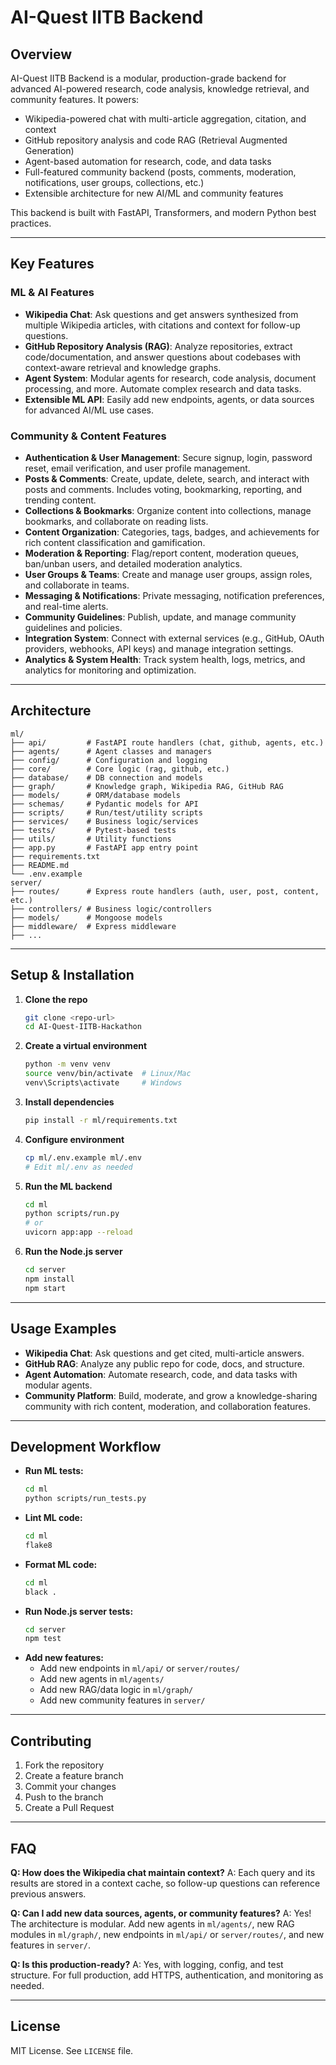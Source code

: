 # AI-Quest IITB Backend

## Overview
AI-Quest IITB Backend is a modular, production-grade backend for advanced AI-powered research, code analysis, knowledge retrieval, and community features. It powers:
- Wikipedia-powered chat with multi-article aggregation, citation, and context
- GitHub repository analysis and code RAG (Retrieval Augmented Generation)
- Agent-based automation for research, code, and data tasks
- Full-featured community backend (posts, comments, moderation, notifications, user groups, collections, etc.)
- Extensible architecture for new AI/ML and community features

This backend is built with FastAPI, Transformers, and modern Python best practices.

---

## Key Features

### ML & AI Features
- **Wikipedia Chat**: Ask questions and get answers synthesized from multiple Wikipedia articles, with citations and context for follow-up questions.
- **GitHub Repository Analysis (RAG)**: Analyze repositories, extract code/documentation, and answer questions about codebases with context-aware retrieval and knowledge graphs.
- **Agent System**: Modular agents for research, code analysis, document processing, and more. Automate complex research and data tasks.
- **Extensible ML API**: Easily add new endpoints, agents, or data sources for advanced AI/ML use cases.

### Community & Content Features
- **Authentication & User Management**: Secure signup, login, password reset, email verification, and user profile management.
- **Posts & Comments**: Create, update, delete, search, and interact with posts and comments. Includes voting, bookmarking, reporting, and trending content.
- **Collections & Bookmarks**: Organize content into collections, manage bookmarks, and collaborate on reading lists.
- **Content Organization**: Categories, tags, badges, and achievements for rich content classification and gamification.
- **Moderation & Reporting**: Flag/report content, moderation queues, ban/unban users, and detailed moderation analytics.
- **User Groups & Teams**: Create and manage user groups, assign roles, and collaborate in teams.
- **Messaging & Notifications**: Private messaging, notification preferences, and real-time alerts.
- **Community Guidelines**: Publish, update, and manage community guidelines and policies.
- **Integration System**: Connect with external services (e.g., GitHub, OAuth providers, webhooks, API keys) and manage integration settings.
- **Analytics & System Health**: Track system health, logs, metrics, and analytics for monitoring and optimization.

---

## Architecture
```
ml/
├── api/         # FastAPI route handlers (chat, github, agents, etc.)
├── agents/      # Agent classes and managers
├── config/      # Configuration and logging
├── core/        # Core logic (rag, github, etc.)
├── database/    # DB connection and models
├── graph/       # Knowledge graph, Wikipedia RAG, GitHub RAG
├── models/      # ORM/database models
├── schemas/     # Pydantic models for API
├── scripts/     # Run/test/utility scripts
├── services/    # Business logic/services
├── tests/       # Pytest-based tests
├── utils/       # Utility functions
├── app.py       # FastAPI app entry point
├── requirements.txt
├── README.md
└── .env.example
server/
├── routes/      # Express route handlers (auth, user, post, content, etc.)
├── controllers/ # Business logic/controllers
├── models/      # Mongoose models
├── middleware/  # Express middleware
├── ...
```

---

## Setup & Installation
1. **Clone the repo**
   ```bash
   git clone <repo-url>
   cd AI-Quest-IITB-Hackathon
   ```
2. **Create a virtual environment**
   ```bash
   python -m venv venv
   source venv/bin/activate  # Linux/Mac
   venv\Scripts\activate     # Windows
   ```
3. **Install dependencies**
   ```bash
   pip install -r ml/requirements.txt
   ```
4. **Configure environment**
   ```bash
   cp ml/.env.example ml/.env
   # Edit ml/.env as needed
   ```
5. **Run the ML backend**
   ```bash
   cd ml
   python scripts/run.py
   # or
   uvicorn app:app --reload
   ```
6. **Run the Node.js server**
   ```bash
   cd server
   npm install
   npm start
   ```

---

## Usage Examples
- **Wikipedia Chat**: Ask questions and get cited, multi-article answers.
- **GitHub RAG**: Analyze any public repo for code, docs, and structure.
- **Agent Automation**: Automate research, code, and data tasks with modular agents.
- **Community Platform**: Build, moderate, and grow a knowledge-sharing community with rich content, moderation, and collaboration features.

---

## Development Workflow
- **Run ML tests:**
  ```bash
  cd ml
  python scripts/run_tests.py
  ```
- **Lint ML code:**
  ```bash
  cd ml
  flake8
  ```
- **Format ML code:**
  ```bash
  cd ml
  black .
  ```
- **Run Node.js server tests:**
  ```bash
  cd server
  npm test
  ```
- **Add new features:**
  - Add new endpoints in `ml/api/` or `server/routes/`
  - Add new agents in `ml/agents/`
  - Add new RAG/data logic in `ml/graph/`
  - Add new community features in `server/`

---

## Contributing
1. Fork the repository
2. Create a feature branch
3. Commit your changes
4. Push to the branch
5. Create a Pull Request

---

## FAQ
**Q: How does the Wikipedia chat maintain context?**
A: Each query and its results are stored in a context cache, so follow-up questions can reference previous answers.

**Q: Can I add new data sources, agents, or community features?**
A: Yes! The architecture is modular. Add new agents in `ml/agents/`, new RAG modules in `ml/graph/`, new endpoints in `ml/api/` or `server/routes/`, and new features in `server/`.

**Q: Is this production-ready?**
A: Yes, with logging, config, and test structure. For full production, add HTTPS, authentication, and monitoring as needed.

---

## License
MIT License. See `LICENSE` file.

